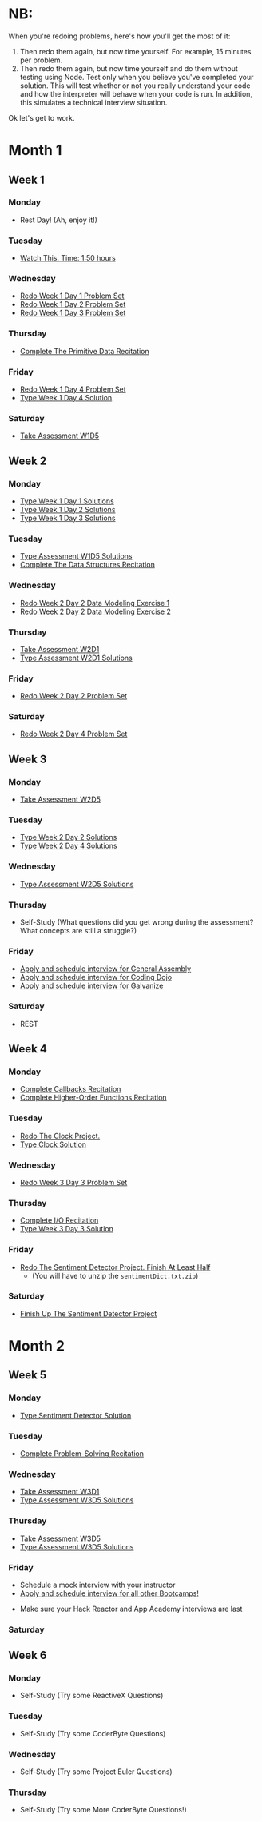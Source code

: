 # NB:
When you're redoing problems, here's how you'll get the most of it:

1. Then redo them again, but now time yourself. For example, 15 minutes per problem.
2. Then redo them again, but now time yourself and do them without testing using Node. Test only when you believe you've completed your solution. This will test whether or not you really understand your code and how the interpreter will behave when your code is run. In addition, this simulates a technical interview situation.

Ok let's get to work.

# Month 1

## Week 1

### Monday
  * Rest Day! (Ah, enjoy it!)

### Tuesday
  * [Watch This. Time: 1:50 hours](https://www.youtube.com/watch?v=v2ifWcnQs6M)

### Wednesday
  * [Redo Week 1 Day 1 Problem Set](../../w1/d1/problem_set.md)
  * [Redo Week 1 Day 2 Problem Set](../../w1/d2/problem_set.md)
  * [Redo Week 1 Day 3 Problem Set](../../w1/d3/problem_set)

### Thursday
  * [Complete The Primitive Data Recitation](../../recitations)

### Friday
  * [Redo Week 1 Day 4 Problem Set](../../w1/d4/cookieMonster)
  * [Type Week 1 Day 4 Solution](../../solutions/w1/d4/cookieMonster)

### Saturday
  * [Take Assessment W1D5](https://github.com/appacademy/Bootcamp-Prep-Assessments)



## Week 2

### Monday
  * [Type Week 1 Day 1 Solutions](../../solutions/w1/d1/solution.js)
  * [Type Week 1 Day 2 Solutions](../../solutions/w1/d2/solution.js)
  * [Type Week 1 Day 3 Solutions](../../solutions/w1/d3/solution.js)

### Tuesday
  * [Type Assessment W1D5 Solutions](https://github.com/appacademy/Bootcamp-Prep-Assessments)
  * [Complete The Data Structures Recitation](../../recitations)

### Wednesday
  * [Redo Week 2 Day 2 Data Modeling Exercise 1](../../w2/d2/data_model1.js)
  * [Redo Week 2 Day 2 Data Modeling Exercise 2](../../w2/d2/data_model2.js)

### Thursday
  * [Take Assessment W2D1](https://github.com/appacademy/Bootcamp-Prep-Assessments)
  * [Type Assessment W2D1 Solutions](https://github.com/appacademy/Bootcamp-Prep-Assessments)

### Friday
  * [Redo Week 2 Day 2 Problem Set](../../w2/d2/problem_set.md)

### Saturday
  * [Redo Week 2 Day 4 Problem Set](../../w2/d4/problem_set.md)

## Week 3

### Monday
  * [Take Assessment W2D5](https://github.com/appacademy/Bootcamp-Prep-Assessments)

### Tuesday
  * [Type Week 2 Day 2 Solutions](../../solutions/w2/d2/solution.js)
  * [Type Week 2 Day 4 Solutions](../../solutions/w2/d4/solution.js)

### Wednesday
  * [Type Assessment W2D5 Solutions](https://github.com/appacademy/Bootcamp-Prep-Assessments)

### Thursday
  * Self-Study (What questions did you get wrong during the assessment? What concepts are still a struggle?)

### Friday
  * [Apply and schedule interview for General Assembly](../../other/whats_next.md)
  * [Apply and schedule interview for Coding Dojo](../../other/whats_next.md)
  * [Apply and schedule interview for Galvanize](../../other/whats_next.md)

### Saturday
  * REST

## Week 4

### Monday
  * [Complete Callbacks Recitation](../../recitations)
  * [Complete Higher-Order Functions Recitation](../../recitations)

### Tuesday
  * [Redo The Clock Project.](../../w3/d2/clock.md)
  * [Type Clock Solution](../../solutions/w3/d4/clock.js)

### Wednesday
  * [Redo Week 3 Day 3 Problem Set](../../w3/d3/problem_set.md)

### Thursday
  * [Complete I/O Recitation](../../recitations)
  * [Type Week 3 Day 3 Solution](../../solutions/w3/d3/solution.js)

### Friday
  * [Redo The Sentiment Detector Project. Finish At Least Half](../../w3/d2/sentiment_detector)
    - (You will have to unzip the `sentimentDict.txt.zip`)

### Saturday
  * [Finish Up The Sentiment Detector Project](../../w3/d2/sentiment_detector)

# Month 2

## Week 5

### Monday
  * [Type Sentiment Detector Solution](../../w3/d4/sentiment.js)

### Tuesday
  * [Complete Problem-Solving Recitation](../../recitations)

### Wednesday
  * [Take Assessment W3D1](https://github.com/appacademy/Bootcamp-Prep-Assessments)
  * [Type Assessment W3D5 Solutions](https://github.com/appacademy/Bootcamp-Prep-Assessments)

### Thursday
  * [Take Assessment W3D5](https://github.com/appacademy/Bootcamp-Prep-Assessments)
  * [Type Assessment W3D5 Solutions](https://github.com/appacademy/Bootcamp-Prep-Assessments)

### Friday
  * Schedule a mock interview with your instructor
  * [Apply and schedule interview for all other Bootcamps!](../../other/whats_next.md)
  - Make sure your Hack Reactor and App Academy interviews are last

### Saturday

## Week 6

### Monday
  * Self-Study (Try some ReactiveX Questions)

### Tuesday
  * Self-Study (Try some CoderByte Questions)

### Wednesday
  * Self-Study (Try some Project Euler Questions)

### Thursday
  * Self-Study (Try some More CoderByte Questions!)
